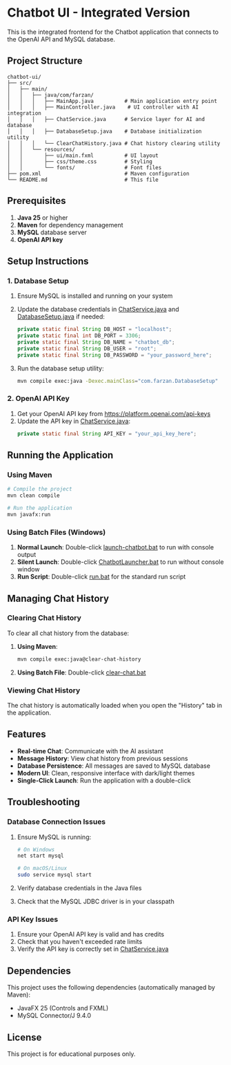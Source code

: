 # Chatbot UI - Integrated Version

This is the integrated frontend for the Chatbot application that connects to the OpenAI API and MySQL database.

## Project Structure

```
chatbot-ui/
├── src/
│   ├── main/
│   │   ├── java/com/farzan/
│   │   │   ├── MainApp.java          # Main application entry point
│   │   │   ├── MainController.java    # UI controller with AI integration
│   │   │   ├── ChatService.java      # Service layer for AI and database
│   │   │   ├── DatabaseSetup.java    # Database initialization utility
│   │   │   └── ClearChatHistory.java # Chat history clearing utility
│   │   └── resources/
│   │       ├── ui/main.fxml          # UI layout
│   │       ├── css/theme.css         # Styling
│   │       └── fonts/                # Font files
├── pom.xml                           # Maven configuration
└── README.md                         # This file
```

## Prerequisites

1. **Java 25** or higher
2. **Maven** for dependency management
3. **MySQL** database server
4. **OpenAI API key**

## Setup Instructions

### 1. Database Setup

1. Ensure MySQL is installed and running on your system
2. Update the database credentials in [ChatService.java](src/main/java/com/farzan/ChatService.java) and [DatabaseSetup.java](src/main/java/com/farzan/DatabaseSetup.java) if needed:
   ```java
   private static final String DB_HOST = "localhost";
   private static final int DB_PORT = 3306;
   private static final String DB_NAME = "chatbot_db";
   private static final String DB_USER = "root";
   private static final String DB_PASSWORD = "your_password_here";
   ```

3. Run the database setup utility:
   ```bash
   mvn compile exec:java -Dexec.mainClass="com.farzan.DatabaseSetup"
   ```

### 2. OpenAI API Key

1. Get your OpenAI API key from https://platform.openai.com/api-keys
2. Update the API key in [ChatService.java](src/main/java/com/farzan/ChatService.java):
   ```java
   private static final String API_KEY = "your_api_key_here";
   ```

## Running the Application

### Using Maven

```bash
# Compile the project
mvn clean compile

# Run the application
mvn javafx:run
```

### Using Batch Files (Windows)

1. **Normal Launch**: Double-click [launch-chatbot.bat](launch-chatbot.bat) to run with console output
2. **Silent Launch**: Double-click [ChatbotLauncher.bat](ChatbotLauncher.bat) to run without console window
3. **Run Script**: Double-click [run.bat](run.bat) for the standard run script

## Managing Chat History

### Clearing Chat History

To clear all chat history from the database:

1. **Using Maven**:
   ```bash
   mvn compile exec:java@clear-chat-history
   ```

2. **Using Batch File**: Double-click [clear-chat.bat](clear-chat.bat)

### Viewing Chat History

The chat history is automatically loaded when you open the "History" tab in the application.

## Features

- **Real-time Chat**: Communicate with the AI assistant
- **Message History**: View chat history from previous sessions
- **Database Persistence**: All messages are saved to MySQL database
- **Modern UI**: Clean, responsive interface with dark/light themes
- **Single-Click Launch**: Run the application with a double-click

## Troubleshooting

### Database Connection Issues

1. Ensure MySQL is running:
   ```bash
   # On Windows
   net start mysql
   
   # On macOS/Linux
   sudo service mysql start
   ```

2. Verify database credentials in the Java files

3. Check that the MySQL JDBC driver is in your classpath

### API Key Issues

1. Ensure your OpenAI API key is valid and has credits
2. Check that you haven't exceeded rate limits
3. Verify the API key is correctly set in [ChatService.java](src/main/java/com/farzan/ChatService.java)

## Dependencies

This project uses the following dependencies (automatically managed by Maven):

- JavaFX 25 (Controls and FXML)
- MySQL Connector/J 9.4.0

## License

This project is for educational purposes only.